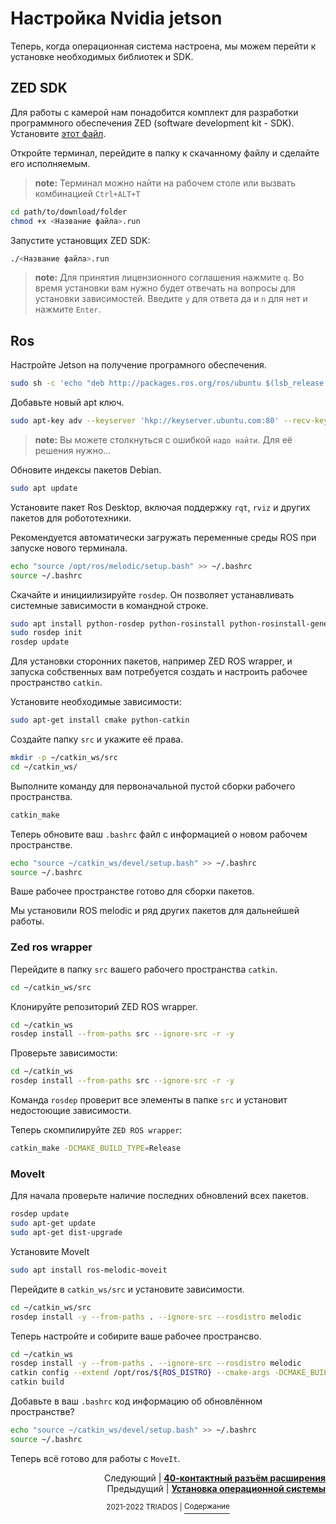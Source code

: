 # Настройка Nvidia jetson

Теперь, когда операционная система настроена, мы можем перейти к установке необходимых библиотек и SDK.

## ZED SDK
Для работы с камерой нам понадобится комплект для разработки программного обеспечения ZED (software development kit - SDK). Установите [этот файл](https://download.stereolabs.com/zedsdk/3.7/jp46/jetsons).

Откройте терминал, перейдите в папку к скачанному файлу и сделайте его исполняемым.

> **note:** Терминал можно найти на рабочем столе или вызвать комбинацией `Ctrl+ALT+T`

```bash
cd path/to/download/folder
chmod +x <Название файла>.run
```

Запустите установщих ZED SDK:
```bash
./<Название файла>.run
```
> **note:** Для принятия лицензионного соглашения нажмите `q`. Во время установки вам нужно будет отвечать на вопросы для установки зависимостей. Введите `y` для ответа да и `n` для нет и нажмите `Enter`.

## Ros

Настройте Jetson на получение програмного обеспечения. 

```bash
sudo sh -c 'echo "deb http://packages.ros.org/ros/ubuntu $(lsb_release -sc) main" > /etc/apt/sources.list.d/ros-latest.list'
```

Добавьте новый apt ключ.

```bash
sudo apt-key adv --keyserver 'hkp://keyserver.ubuntu.com:80' --recv-key C1CF6E31E6BADE8868B172B4F42ED6FBAB17C654
```

> **note:** Вы можете столкнуться с ошибкой `надо найти`. Для её решения нужно...

Обновите индексы пакетов Debian.

```bash
sudo apt update
```

Установите пакет Ros Desktop, включая поддержку `rqt`, `rviz` и других пакетов для робототехники.

Рекомендуется автоматически загружать переменные среды ROS при запуске нового терминала.

```bash
echo "source /opt/ros/melodic/setup.bash" >> ~/.bashrc 
source ~/.bashrc
```

Скачайте и инициилизируйте `rosdep`. Он позволяет устанавливать системные зависимости в командной строке.

```bash
sudo apt install python-rosdep python-rosinstall python-rosinstall-generator python-wstool build-essential
sudo rosdep init 
rosdep update
```

Для установки сторонних пакетов, например ZED ROS wrapper, и запуска собственных вам потребуется создать и настроить рабочее пространство `catkin`.

Установите необходимые зависимости:

```bash
sudo apt-get install cmake python-catkin
```

Создайте папку `src` и укажите её права.
```bash
mkdir -p ~/catkin_ws/src 
cd ~/catkin_ws/
```

Выполните команду для первоначальной пустой сборки рабочего пространства.

```bash
catkin_make
```

Теперь обновите ваш `.bashrc` файл с информацией о новом рабочем пространстве.

```bash
echo "source ~/catkin_ws/devel/setup.bash" >> ~/.bashrc 
source ~/.bashrc
```

Ваше рабочее пространстве готово для сборки пакетов.

Мы установили ROS melodic и ряд других пакетов для дальнейшей работы.

### Zed ros wrapper

Перейдите в папку `src` вашего рабочего пространства `catkin`.

```bash
cd ~/catkin_ws/src
```

Клонируйте репозиторий ZED ROS wrapper.

```bash
cd ~/catkin_ws
rosdep install --from-paths src --ignore-src -r -y
```

Проверьте зависимости:

```bash
cd ~/catkin_ws
rosdep install --from-paths src --ignore-src -r -y
```

Команда `rosdep` проверит все элементы в папке `src` и установит недостоющие зависимости.

Теперь скомпилируйте `ZED ROS wrapper`:

```bash
catkin_make -DCMAKE_BUILD_TYPE=Release
```

### MoveIt

Для начала проверьте наличие последних обновлений всех пакетов.

```bash
rosdep update
sudo apt-get update
sudo apt-get dist-upgrade
```

Установите MoveIt

```bash
sudo apt install ros-melodic-moveit
```

Перейдите в `catkin_ws/src` и установите зависимости.

```bash
cd ~/catkin_ws/src
rosdep install -y --from-paths . --ignore-src --rosdistro melodic
```

Теперь настройте и собирите ваше рабочее пространсво.

```bash
cd ~/catkin_ws
rosdep install -y --from-paths . --ignore-src --rosdistro melodic
catkin config --extend /opt/ros/${ROS_DISTRO} --cmake-args -DCMAKE_BUILD_TYPE=Release
catkin build
```

Добавьте в ваш `.bashrc` код информацию об обновлённом пространстве?

```bash
echo "source ~/catkin_ws/devel/setup.bash" >> ~/.bashrc 
source ~/.bashrc
```

Теперь всё готово для работы с `MoveIt`.

<p align="right">Следующий | <b><a href="40-pin_expansion_header.md">40-контактный разъём расширения</a></b>
<br/>
Предыдущий | <b><a href="linux_installation.md">Установка операционной системы</a></b></p>
<p align="center"><sup>2021-2022 TRIADOS | </sup><a href="../README.md#содержание"><sup>Содержание</sup></a></p>
